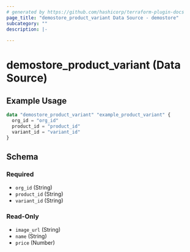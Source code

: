 ```yaml
---
# generated by https://github.com/hashicorp/terraform-plugin-docs
page_title: "demostore_product_variant Data Source - demostore"
subcategory: ""
description: |-
  
---
```


# demostore_product_variant (Data Source)



## Example Usage

```terraform
data "demostore_product_variant" "example_product_variant" {
  org_id = "org_id"
  product_id = "product_id"
  variant_id = "variant_id"
}
```

<!-- schema generated by tfplugindocs -->
## Schema

### Required

- `org_id` (String)
- `product_id` (String)
- `variant_id` (String)

### Read-Only

- `image_url` (String)
- `name` (String)
- `price` (Number)
